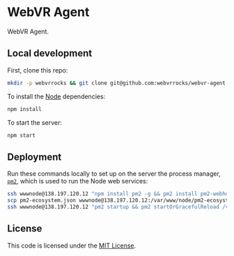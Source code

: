 # WebVR Agent

WebVR Agent.


## Local development

First, clone this repo:

```bash
mkdir -p webvrrocks && git clone git@github.com:webvrrocks/webvr-agent.git webvrrocks/webvr-agent && cd webvrrocks/webvr-agent
```

To install the [Node](https://nodejs.org/en/download/) dependencies:

```bash
npm install
```

To start the server:

```bash
npm start
```


## Deployment

Run these commands locally to set up on the server the process manager, [`pm2`](https://github.com/Unitech/pm2), which is used to run the Node web services:

```bash
ssh wwwnode@138.197.120.12 "npm install pm2 -g && pm2 install pm2-webhook && mkdir -p /var/www/node"
scp pm2-ecosystem.json wwwnode@138.197.120.12:/var/www/node/pm2-ecosystem.json
ssh wwwnode@138.197.120.12 "pm2 startup && pm2 startOrGracefulReload /var/www/node/pm2-ecosystem.json"
```


## License

This code is licensed under the [MIT License](LICENSE.md).
